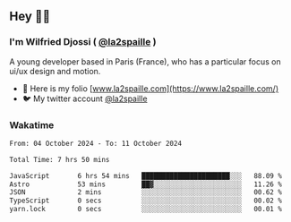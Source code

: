 ## Hey 👋🏾
### I'm Wilfried Djossi ( <a href="https://twitter.com/la2spaille/" target="_blank">@la2spaille</a> )
A young developer based in Paris (France), who has a particular focus on ui/ux design and motion.

- 🎨 Here is my folio [www.la2spaille.com](https://www.la2spaille.com/)
- 🐦 My twitter account [@la2spaille](https://twitter.com/la2spaille/)

### Wakatime
<!--START_SECTION:waka-->

```txt
From: 04 October 2024 - To: 11 October 2024

Total Time: 7 hrs 50 mins

JavaScript       6 hrs 54 mins   ██████████████████████░░░   88.09 %
Astro            53 mins         ██▓░░░░░░░░░░░░░░░░░░░░░░   11.26 %
JSON             2 mins          ░░░░░░░░░░░░░░░░░░░░░░░░░   00.62 %
TypeScript       0 secs          ░░░░░░░░░░░░░░░░░░░░░░░░░   00.02 %
yarn.lock        0 secs          ░░░░░░░░░░░░░░░░░░░░░░░░░   00.01 %
```

<!--END_SECTION:waka-->
<!--
**la2spaille/la2spaille** is a ✨ _special_ ✨ repository because its `README.md` (this file) appears on your GitHub profile.

Here are some ideas to get you started:

- 🔭 I’m currently working on ...
- 🌱 I’m currently learning ...
- 👯 I’m looking to collaborate on ...
- 🤔 I’m looking for help with ...
- 💬 Ask me about ...
- 📫 How to reach me: ...
- 😄 Pronouns: ...
- ⚡ Fun fact: ...
-->
